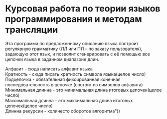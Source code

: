 # Курсовая работа по теории языков программирования и методам трансляции

Эта программа по предложенному описанию языка построит регулярную грамматику (ЛЛ или ПЛ – по заказу пользователя), задающую этот язык, и позволит сгенерировать с её помощью все цепочки языка в заданном диапазоне длин.  

Алфавит - сюда написать алфавит языка  
Кратность - сюда писать кратность символа языка(целое число)  
Подцепочка - обязательная фиксированная конечная последовательность в цепочке (состоит из символов алфавита)  
Минимальная длинна - это минимальная длина итоговых цепочек(целое число)  
Максимальная длинна - это максимальная длина итоговых цепочек(целое число)  
Длинна рекурсии - количесто оборотов алгоритма"))
